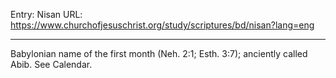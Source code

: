 Entry: Nisan
URL: https://www.churchofjesuschrist.org/study/scriptures/bd/nisan?lang=eng

---

Babylonian name of the first month (Neh. 2:1; Esth. 3:7); anciently called Abib. See Calendar.
